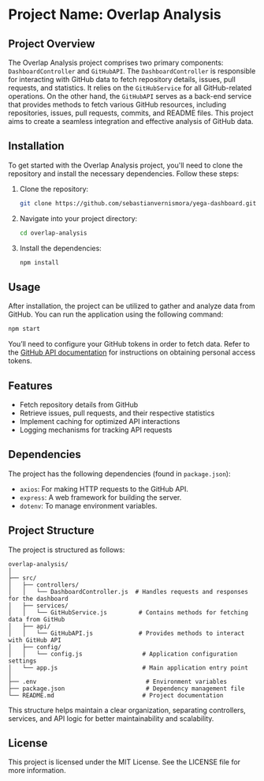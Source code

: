 

# Project Name: Overlap Analysis

## Project Overview
The Overlap Analysis project comprises two primary components: `DashboardController` and `GitHubAPI`. The `DashboardController` is responsible for interacting with GitHub data to fetch repository details, issues, pull requests, and statistics. It relies on the `GitHubService` for all GitHub-related operations. On the other hand, the `GitHubAPI` serves as a back-end service that provides methods to fetch various GitHub resources, including repositories, issues, pull requests, commits, and README files. This project aims to create a seamless integration and effective analysis of GitHub data.

## Installation
To get started with the Overlap Analysis project, you'll need to clone the repository and install the necessary dependencies. Follow these steps:

1. Clone the repository:
   ```bash
   git clone https://github.com/sebastianvernismora/yega-dashboard.git
   ```

2. Navigate into your project directory:
   ```bash
   cd overlap-analysis
   ```

3. Install the dependencies:
   ```bash
   npm install
   ```

## Usage
After installation, the project can be utilized to gather and analyze data from GitHub. You can run the application using the following command:

```bash
npm start
```

You’ll need to configure your GitHub tokens in order to fetch data. Refer to the [GitHub API documentation](https://docs.github.com/en/rest) for instructions on obtaining personal access tokens.

## Features
- Fetch repository details from GitHub
- Retrieve issues, pull requests, and their respective statistics
- Implement caching for optimized API interactions
- Logging mechanisms for tracking API requests

## Dependencies
The project has the following dependencies (found in `package.json`):

- `axios`: For making HTTP requests to the GitHub API.
- `express`: A web framework for building the server.
- `dotenv`: To manage environment variables.

## Project Structure
The project is structured as follows:

```
overlap-analysis/
│
├── src/
│   ├── controllers/
│   │   └── DashboardController.js  # Handles requests and responses for the dashboard
│   ├── services/
│   │   └── GitHubService.js         # Contains methods for fetching data from GitHub
│   ├── api/
│   │   └── GitHubAPI.js             # Provides methods to interact with GitHub API
│   ├── config/
│   │   └── config.js                 # Application configuration settings
│   └── app.js                        # Main application entry point
│
├── .env                               # Environment variables
├── package.json                       # Dependency management file
└── README.md                         # Project documentation
```

This structure helps maintain a clear organization, separating controllers, services, and API logic for better maintainability and scalability.

## License
This project is licensed under the MIT License. See the LICENSE file for more information.
```
